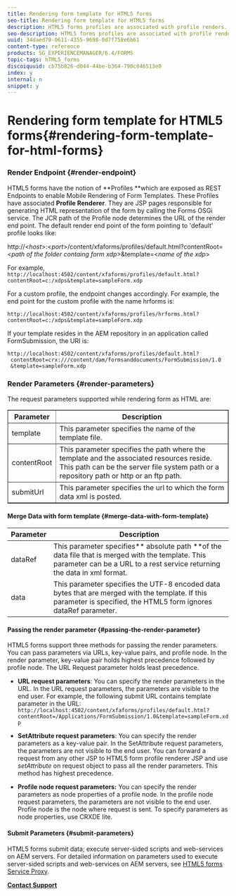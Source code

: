 ```yaml
---
title: Rendering form template for HTML5 forms
seo-title: Rendering form template for HTML5 forms
description: HTML5 forms profiles are associated with profile renders. Profile Renders are JSP pages responsible for generating HTML representation of the form by calling the Forms OSGi service.
seo-description: HTML5 forms profiles are associated with profile renders. Profile Renders are JSP pages responsible for generating HTML representation of the form by calling the Forms OSGi service.
uuid: 34daed78-0611-4355-9698-0d7f758e6b61
content-type: reference
products: SG_EXPERIENCEMANAGER/6.4/FORMS
topic-tags: hTML5_forms
discoiquuid: cb75b826-d044-44be-b364-790c046513e0
index: y
internal: n
snippet: y
---
```


# Rendering form template for HTML5 forms{#rendering-form-template-for-html-forms}

### Render Endpoint {#render-endpoint}

HTML5 forms have the notion of **Profiles **which are exposed as REST Endpoints to enable Mobile Rendering of Form Templates. These Profiles have associated **Profile Renderer**. They are JSP pages responsible for generating HTML representation of the form by calling the Forms OSGi service. The JCR path of the Profile node determines the URL of the render end point. The default render end point of the form pointing to 'default' profile looks like:

http://&lt;*host*&gt;:&lt;*port*&gt;/content/xfaforms/profiles/default.html?contentRoot=&lt;*path of the folder containg form xdp*&gt;&template=&lt;*name of the xdp*&gt;

For example, `http://localhost:4502/content/xfaforms/profiles/default.html?contentRoot=c:/xdps&template=sampleForm.xdp`

For a custom profile, the endpoint changes accordingly. For example, the end point for the custom profile with the name hrforms is:

`http://localhost:4502/content/xfaforms/profiles/hrforms.html?contentRoot=c:/xdps&template=sampleForm.xdp`

If your template resides in the AEM repository in an application called FormSubmission, the URI is:

```
http://localhost:4502/content/xfaforms/profiles/default.html?
 contentRoot=crx:///content/dam/formsanddocuments/FormSubmission/1.0
 &template=sampleForm.xdp

```

### Render Parameters {#render-parameters}

The request parameters supported while rendering form as HTML are:

<table border="1" cellpadding="1" cellspacing="0" width="100%"> 
 <tbody> 
  <tr> 
   <th><strong>Parameter </strong></th> 
   <th><strong>Description</strong></th> 
  </tr> 
  <tr> 
   <td>template<br /> </td> 
   <td>This parameter specifies the name of the template file.<br /> </td> 
  </tr> 
  <tr> 
   <td>contentRoot<br /> </td> 
   <td>This parameter specifies the path where the template and the associated resources reside. This path can be the server file system path or a repository path or http or an ftp path.<br /> </td> 
  </tr> 
  <tr> 
   <td>submitUrl<br /> </td> 
   <td>This parameter specifies the url to which the form data xml is posted.<br /> </td> 
  </tr> 
 </tbody> 
</table>

#### Merge Data with form template {#merge-data-with-form-template}

| Parameter  |Description |
|---|---|
| dataRef |This parameter specifies** absolute path **of the data file that is merged with the template. This parameter can be a URL to a rest service returning the data in xml format. |
| data |This parameter specifies the UTF-8 encoded data bytes that are merged with the template. If this parameter is specified, the HTML5 form ignores dataRef parameter. |

#### Passing the render parameter {#passing-the-render-parameter}

HTML5 forms support three methods for passing the render parameters. You can pass parameters via URLs, key-value pairs, and profile node. In the render parameter, key-value pair holds highest precedence followed by profile node. The URL Request parameter holds least precedence.

* **URL request parameters**: You can specify the render parameters in the URL. In the URL request parameters, the parameters are visible to the end user. For example, the following submit URL contains template parameter in the URL: `http://localhost:4502/content/xfaforms/profiles/default.html?contentRoot=/Applications/FormSubmission/1.0&template=sampleForm.xdp`

* **SetAttribute request parameters**: You can specify the render parameters as a key-value pair. In the SetAttribute request parameters, the parameters are not visible to the end user. You can forward a request from any other JSP to HTML5 form profile renderer JSP and use *setAttribute* on request object to pass all the render parameters. This method has highest precedence.

* **Profile node request parameters:** You can specify the render parameters as node properties of a profile node. In the profile node request parameters, the parameters are not visible to the end user. Profile node is the node where request is sent. To specify parameters as node properties, use CRXDE lite.

#### Submit Parameters {#submit-parameters}

HTML5 forms submit data; execute server-sided scripts and web-services on AEM servers. For detailed information on parameters used to execute server-sided scripts and web-services on AEM servers, see [HTML5 forms Service Proxy](../../forms/using/service-proxy.md).

[**Contact Support**](https://www.adobe.com/account/sign-in.supportportal.html)
